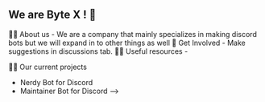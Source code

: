 ## We are Byte X ! 👋


🙋‍♀️ About us - We are a company that mainly specializes in making discord bots but we will expand in to other things as well
🌈 Get Involved - Make suggestions in discussions tab. 
👩‍💻 Useful resources -

👨‍💼 Our current projects
- Nerdy Bot for Discord
- Maintainer Bot for Discord
-->
